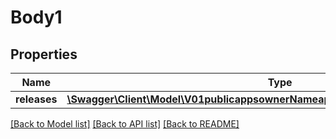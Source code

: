 # Body1

## Properties
Name | Type | Description | Notes
------------ | ------------- | ------------- | -------------
**releases** | [**\Swagger\Client\Model\V01publicappsownerNameappNameinstallAnalyticsReleases[]**](V01publicappsownerNameappNameinstallAnalyticsReleases.md) |  | [optional] 

[[Back to Model list]](../README.md#documentation-for-models) [[Back to API list]](../README.md#documentation-for-api-endpoints) [[Back to README]](../README.md)


